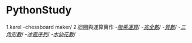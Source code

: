 # PythonStudy
1.karel
  -chessboard maker/
2.迴圈與運算實作
  -*[階乘運算](Assignment2/extension1_factorial.py)*/ 
  -*[完全數](Assignment2/extension2_number_checker.py)*/ 
  -*[質數](Assignment2/prime_checker.py)*/
  -*[三角形數](Assignment2/extension3_triangular_checker.py)*/
  -*[冰雹序列](Assignment2/hailstone.py)*/
  -*[水仙花數](Assignment2/extension4_narcissistic_checker.py)*/
